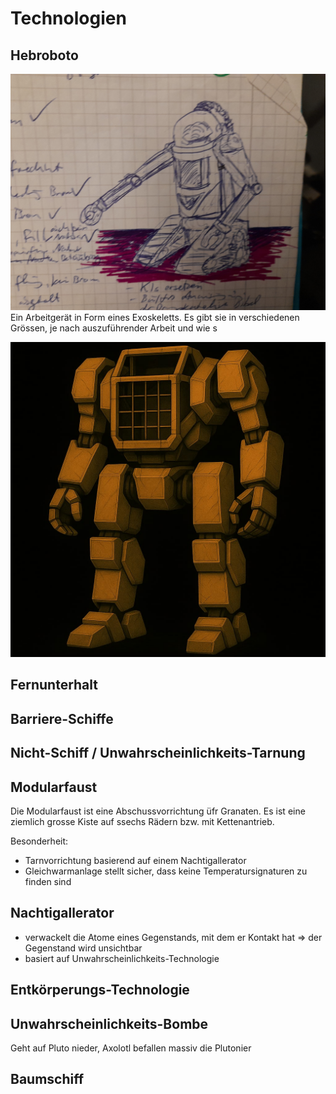 # Technologien

## Hebroboto

![image](../_images/skizzen/hr.jpg) Ein Arbeitgerät in Form eines Exoskeletts. Es gibt sie in verschiedenen Grössen, je nach auszuführender Arbeit und wie s

![hr-01.jpg](../_images/technologie/vehikel/hr-01.jpg)

## Fernunterhalt


## Barriere-Schiffe



## Nicht-Schiff / Unwahrscheinlichkeits-Tarnung


## Modularfaust

Die Modularfaust ist eine Abschussvorrichtung üfr Granaten. Es ist eine ziemlich grosse Kiste auf ssechs Rädern bzw. mit Kettenantrieb.

Besonderheit:

* Tarnvorrichtung basierend auf einem Nachtigallerator
* Gleichwarmanlage stellt sicher, dass keine Temperatursignaturen zu finden sind

## Nachtigallerator

* verwackelt die Atome eines Gegenstands, mit dem er Kontakt hat => der Gegenstand wird unsichtbar
* basiert auf Unwahrscheinlichkeits-Technologie

## Entkörperungs-Technologie


## Unwahrscheinlichkeits-Bombe

Geht auf Pluto nieder, Axolotl befallen massiv die Plutonier

## Baumschiff
